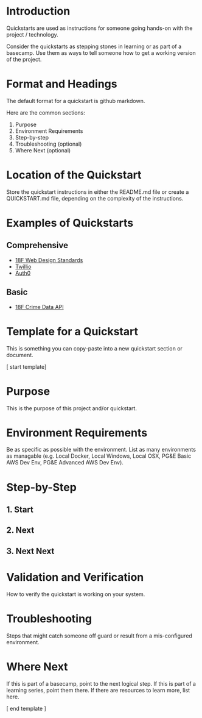 # Introduction
Quickstarts are used as instructions for someone going hands-on with the project / technology.

Consider the quickstarts as stepping stones in learning or as part of a basecamp. Use them as ways to tell someone how to get a working version of the project.

# Format and Headings
The default format for a quickstart is github markdown.

Here are the common sections:
1. Purpose
2. Environment Requirements
3. Step-by-step
4. Troubleshooting (optional)
5. Where Next (optional)


# Location of the Quickstart
Store the quickstart instructions in either the README.md file or create a QUICKSTART.md file, depending on the complexity of the instructions.

# Examples of Quickstarts

## Comprehensive
* [18F Web Design Standards](https://github.com/18F/web-design-standards)
* [Twillio](https://www.twilio.com/docs/quickstart?filter-language=ruby)
* [Auth0](https://auth0.com/docs/quickstarts)

## Basic
* [18F Crime Data API](https://github.com/18F/crime-data-api#quickstart)


# Template for a Quickstart
This is something you can copy-paste into a new quickstart section or document.

[ start template]

# Purpose
This is the purpose of this project and/or quickstart.

# Environment Requirements
Be as specific as possible with the environment. List as many environments as managable (e.g. Local Docker, Local Windows, Local OSX, PG&E Basic AWS Dev Env, PG&E Advanced AWS Dev Env).

# Step-by-Step

## 1. Start

## 2. Next

## 3. Next Next

# Validation and Verification
How to verify the quickstart is working on your system.

# Troubleshooting
Steps that might catch someone off guard or result from a mis-configured environment.

# Where Next
If this is part of a basecamp, point to the next logical step. If this is part of a learning series, point them there. If there are resources to learn more, list here.

[ end template ]
